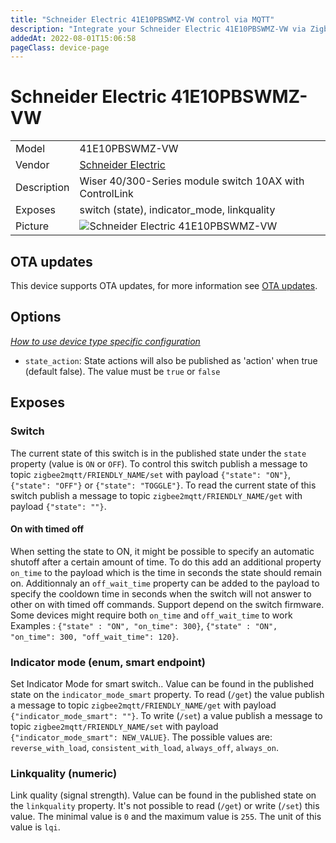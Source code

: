 ```yaml
---
title: "Schneider Electric 41E10PBSWMZ-VW control via MQTT"
description: "Integrate your Schneider Electric 41E10PBSWMZ-VW via Zigbee2MQTT with whatever smart home infrastructure you are using without the vendor's bridge or gateway."
addedAt: 2022-08-01T15:06:58
pageClass: device-page
---
```


<!-- !!!! -->
<!-- ATTENTION: This file is auto-generated through docgen! -->
<!-- You can only edit the "Notes"-Section between the two comment lines "Notes BEGIN" and "Notes END". -->
<!-- Do not use h1 or h2 heading within "## Notes"-Section. -->
<!-- !!!! -->

# Schneider Electric 41E10PBSWMZ-VW

|     |     |
|-----|-----|
| Model | 41E10PBSWMZ-VW  |
| Vendor  | [Schneider Electric](/supported-devices/#v=Schneider%20Electric)  |
| Description | Wiser 40/300-Series module switch 10AX with ControlLink |
| Exposes | switch (state), indicator_mode, linkquality |
| Picture | ![Schneider Electric 41E10PBSWMZ-VW](https://www.zigbee2mqtt.io/images/devices/41E10PBSWMZ-VW.png) |


<!-- Notes BEGIN: You can edit here. Add "## Notes" headline if not already present. -->


<!-- Notes END: Do not edit below this line -->


## OTA updates
This device supports OTA updates, for more information see [OTA updates](../guide/usage/ota_updates.md).


## Options
*[How to use device type specific configuration](../guide/configuration/devices-groups.md#specific-device-options)*

* `state_action`: State actions will also be published as 'action' when true (default false). The value must be `true` or `false`


## Exposes

### Switch 
The current state of this switch is in the published state under the `state` property (value is `ON` or `OFF`).
To control this switch publish a message to topic `zigbee2mqtt/FRIENDLY_NAME/set` with payload `{"state": "ON"}`, `{"state": "OFF"}` or `{"state": "TOGGLE"}`.
To read the current state of this switch publish a message to topic `zigbee2mqtt/FRIENDLY_NAME/get` with payload `{"state": ""}`.

#### On with timed off
When setting the state to ON, it might be possible to specify an automatic shutoff after a certain amount of time. To do this add an additional property `on_time` to the payload which is the time in seconds the state should remain on.
Additionnaly an `off_wait_time` property can be added to the payload to specify the cooldown time in seconds when the switch will not answer to other on with timed off commands.
Support depend on the switch firmware. Some devices might require both `on_time` and `off_wait_time` to work
Examples : `{"state" : "ON", "on_time": 300}`, `{"state" : "ON", "on_time": 300, "off_wait_time": 120}`.

### Indicator mode (enum, smart endpoint)
Set Indicator Mode for smart switch..
Value can be found in the published state on the `indicator_mode_smart` property.
To read (`/get`) the value publish a message to topic `zigbee2mqtt/FRIENDLY_NAME/get` with payload `{"indicator_mode_smart": ""}`.
To write (`/set`) a value publish a message to topic `zigbee2mqtt/FRIENDLY_NAME/set` with payload `{"indicator_mode_smart": NEW_VALUE}`.
The possible values are: `reverse_with_load`, `consistent_with_load`, `always_off`, `always_on`.

### Linkquality (numeric)
Link quality (signal strength).
Value can be found in the published state on the `linkquality` property.
It's not possible to read (`/get`) or write (`/set`) this value.
The minimal value is `0` and the maximum value is `255`.
The unit of this value is `lqi`.

